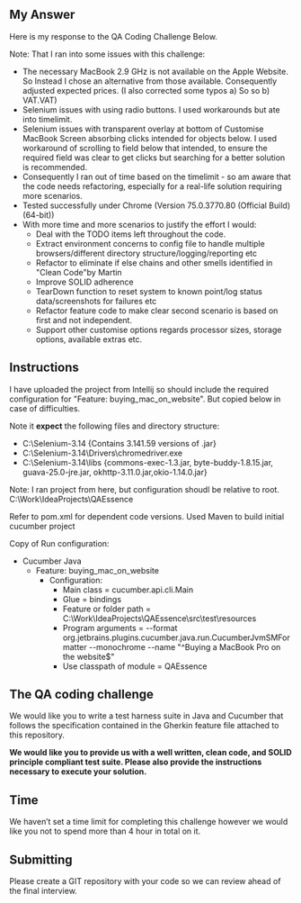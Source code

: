 My Answer
---------
Here is my response to the QA Coding Challenge Below.

Note: That I ran into some issues with this challenge:
* The necessary MacBook 2.9 GHz is not available on the Apple Website. So Instead I chose an alternative from those available. Consequently adjusted expected prices. (I also corrected some typos a) So so b) VAT.VAT)
* Selenium issues with using radio buttons. I used workarounds but ate into timelimit.
* Selenium issues with transparent overlay at bottom of Customise MacBook Screen absorbing clicks intended for objects below. I used workaround of scrolling to field below that intended, to ensure the required field was clear to get clicks but searching for a better solution is recommended.   
* Consequently I ran out of time based on the timelimit - so am aware that the code needs refactoring, especially for a real-life solution requiring more scenarios.
* Tested successfully under Chrome (Version 75.0.3770.80 (Official Build) (64-bit))
* With more time and more scenarios to justify the effort I would:
  * Deal with the TODO items left throughout the code.
  * Extract environment concerns to config file to handle multiple browsers/different directory structure/logging/reporting etc
  * Refactor to eliminate if else chains and other smells identified in "Clean Code"by Martin
  * Improve SOLID adherence
  * TearDown function to reset system to known point/log status data/screenshots for failures etc 
  * Refactor feature code to make clear second scenario is based on first and not independent.
  * Support other customise options regards processor sizes, storage options, available extras etc. 
  

Instructions 
------------
I have uploaded the project from Intellij so should include the required configuration for "Feature: buying_mac_on_website". But copied below in case of difficulties.

Note it **expect** the following files and directory structure:
* C:\Selenium-3.14   {Contains 3.141.59 versions of .jar}
* C:\Selenium-3.14\Drivers\chromedriver.exe  
* C:\Selenium-3.14\libs {commons-exec-1.3.jar, byte-buddy-1.8.15.jar, guava-25.0-jre.jar, okhttp-3.11.0.jar,okio-1.14.0.jar} 

Note: I ran project from here, but configuration shoudl be relative to root.
C:\Work\IdeaProjects\QAEssence

Refer to pom.xml for dependent code versions. Used Maven to build initial cucumber project

Copy of Run configuration:
* Cucumber Java
  * Feature: buying_mac_on_website
    * Configuration:
      * Main class = cucumber.api.cli.Main
      * Glue = bindings
      * Feature or folder path = C:\Work\IdeaProjects\QAEssence\src\test\resources
      * Program arguments = --format org.jetbrains.plugins.cucumber.java.run.CucumberJvmSMFormatter --monochrome --name "^Buying a MacBook Pro on the website$"
      * Use classpath of module = QAEssence
      
      
      


The QA coding challenge
-------------------------

We would like you to write a test harness suite in Java and Cucumber that follows the specification contained in the Gherkin feature file attached to this repository.

**We would like you to provide us with a well written, clean code, and SOLID principle compliant test suite.
Please also provide the instructions necessary to execute your solution.**

Time
----

We haven’t set a time limit for completing this challenge however we would like you not to spend more than 4 hour in total on it.

Submitting
----------

Please create a GIT repository with your code so we can review ahead of the final interview.
